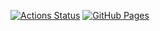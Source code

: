  [![Actions Status](https://github.com/behruzbekx/library/workflows/verify/badge.svg)](https://github.com/behruzbekx/library/actions)
 [![GitHub Pages](https://img.shields.io/static/v1?label=GitHub+Pages&message=+&color=brightgreen&logo=github)](https://behruzbekx.github.io/library/)

